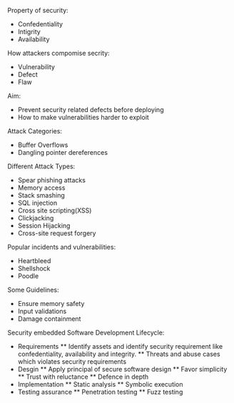 Property of security:
* Confedentiality
* Intigrity
* Availability

How attackers compomise secrity:
* Vulnerability
* Defect
* Flaw

Aim:
* Prevent security related defects before deploying
* How to make vulnerabilities harder to exploit

Attack Categories:
* Buffer Overflows
* Dangling pointer dereferences

Different Attack Types:
* Spear phishing attacks
* Memory access
* Stack smashing
* SQL injection
* Cross site scripting(XSS)
* Clickjacking
* Session Hijacking
* Cross-site request forgery

Popular incidents and vulnerabilities:
* Heartbleed
* Shellshock
* Poodle

Some Guidelines:
* Ensure memory safety
* Input validations
* Damage containment

Security embedded Software Development Lifecycle:
* Requirements
** Identify assets and identify security requirement like confedentiality, availability and integrity.
** Threats and abuse cases which violates security requirements
* Desgin
** Apply principal of secure software design
** Favor simplicity
** Trust with reluctance
** Defence in depth
* Implementation
** Static analysis
** Symbolic execution
* Testing assurance
** Penetration testing
** Fuzz testing
